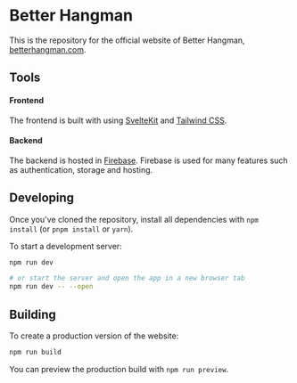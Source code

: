 Better Hangman
==============

This is the repository for the official website of Better Hangman, [betterhangman.com](https://betterhangman.com).

## Tools

#### Frontend

The frontend is built with using [SvelteKit](https://kit.svelte.dev) and [Tailwind CSS](https://tailwindcss.com).

#### Backend

The backend is hosted in [Firebase](https://firebase.google.com/). Firebase is used for many features such as authentication, storage and hosting.

## Developing

Once you've cloned the repository, install all dependencies with `npm install` (or `pnpm install` or `yarn`).

To start a development server:

```bash
npm run dev

# or start the server and open the app in a new browser tab
npm run dev -- --open
```

## Building

To create a production version of the website:

```bash
npm run build
```

You can preview the production build with `npm run preview`.

